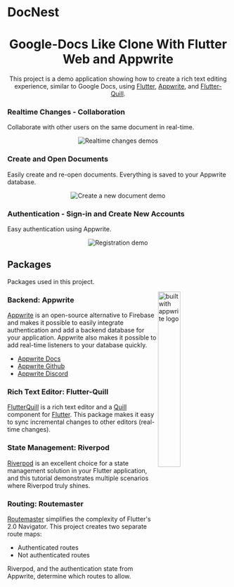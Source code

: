 # DocNest

<h1 align="center">Google-Docs Like Clone With Flutter Web and Appwrite</h1>

<p align="center">  
This project is a demo application showing how to create a rich text editing experience, similar to Google Docs, using <a href="https://flutter.dev/">Flutter</a>, <a href="https://appwrite.io/?utm_source=influencer&utm_medium=homepage&utm_campaign=funwithflutter">Appwrite</a>, and <a href="https://pub.dev/packages/flutter_quill">Flutter-Quill</a>.
</br>

### Realtime Changes - Collaboration
Collaborate with other users on the same document in real-time.

<p align="center">
<img alt="Realtime changes demos" src="https://user-images.githubusercontent.com/13705472/162619976-6896a508-10b0-444f-84ac-894ada48e18a.gif" />
</p>

### Create and Open Documents
Easily create and re-open documents. Everything is saved to your Appwrite database.

<p align="center">
<img alt="Create a new document demo" src="https://user-images.githubusercontent.com/13705472/162619991-f6742a46-e1ec-46d8-8701-6922398248ca.gif" />
</p>

### Authentication - Sign-in and Create New Accounts
Easy authentication using Appwrite.

<p align="center">
<img alt="Registration demo" src="https://user-images.githubusercontent.com/13705472/162620014-ee411a9f-9f1c-419a-b846-5bbb876701bd.gif" />
</p>


## Packages
Packages used in this project.

<img alt="built with appwrite logo"  src="https://user-images.githubusercontent.com/13705472/162620390-34dbbcab-b9c2-44b9-966e-adf6d7a63933.svg" align="right" width="32%"/>

### Backend: Appwrite
[Appwrite](https://appwrite.io/?utm_source=influencer&utm_medium=homepage&utm_campaign=funwithflutter) is an open-source alternative to Firebase and makes it possible to easily integrate authentication and add a backend database for your application. Appwrite also makes it possible to add real-time listeners to your database quickly.

- [Appwrite Docs](https://appwrite.io/docs?utm_source=influencer&utm_medium=docs&utm_campaign=funwithflutter)
- [Appwrite Github](https://github.com/appwrite/?utm_source=influencer&utm_medium=github&utm_campaign=funwithflutter)
- [Appwrite Discord](https://discord.com/invite/GSeTUeA?utm_source=influencer&utm_medium=discord&utm_campaign=funwithflutter)


### Rich Text Editor: Flutter-Quill
[FlutterQuill](https://pub.dev/packages/flutter_quill) is a rich text editor and a [Quill](https://quilljs.com/docs/formats) component for [Flutter](https://github.com/flutter/flutter). This package makes it easy to sync incremental changes to other editors (real-time changes).


### State Management: Riverpod
[Riverpod](https://riverpod.dev/) is an excellent choice for a state management solution in your Flutter application, and this tutorial demonstrates multiple scenarios where Riverpod truly shines.

### Routing: Routemaster
[Routemaster](https://pub.dev/packages/routemaster) simplifies the complexity of Flutter's 2.0 Navigator. This project creates two separate route maps:
- Authenticated routes
- Not authenticated routes

Riverpod, and the authentication state from Appwrite, determine which routes to allow.
